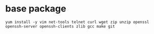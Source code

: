 # base package
```
yum install -y vim net-tools telnet curl wget zip unzip openssl openssh-server openssh-clients zlib gcc make git
```